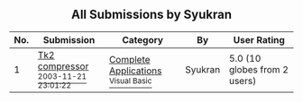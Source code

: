 ﻿<div align="center">

## All Submissions by Syukran

</div>

No.  | Submission | Category | By   | User Rating
---- | ---------- | -------- | ---- | -----------
1 | [Tk2 compressor<br /><sup>2003-11-21 23:01:22</sup>](https://github.com/Planet-Source-Code/syukran-tk2-compressor__1-50215) | [Complete Applications<br /><sup>Visual Basic</sup>](../ByCategory/complete-applications__1-27.md) | Syukran | 5.0 (10 globes from 2 users)
